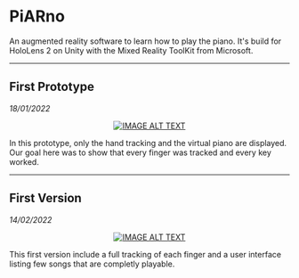 # PiARno
An augmented reality software to learn how to play the piano. It's build for HoloLens 2 on Unity with the Mixed Reality ToolKit from Microsoft.

---

## First Prototype
*18/01/2022*

<div align="center">
  <a href="https://www.youtube.com/watch?v=yg-dM4ml83E"><img src="https://img.youtube.com/vi/yg-dM4ml83EU/0.jpg" alt="IMAGE ALT TEXT"></a>
</div>

In this prototype, only the hand tracking and the virtual piano are displayed. Our goal here was to show that every finger was tracked and every key worked.

---

## First Version
*14/02/2022*

<div align="center">
  <a href="https://www.youtube.com/watch?v=5-f0WfrwTRU"><img src="https://img.youtube.com/vi/5-f0WfrwTRU/0.jpg" alt="IMAGE ALT TEXT"></a>
</div>

This first version include a full tracking of each finger and a user interface listing few songs that are completly playable.
